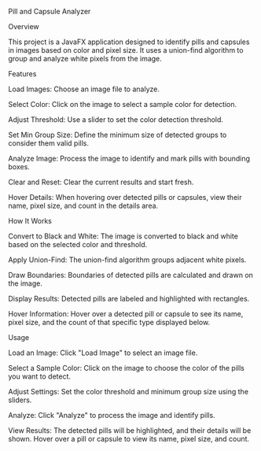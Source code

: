 Pill and Capsule Analyzer

Overview

This project is a JavaFX application designed to identify pills and capsules in images based on color and pixel size. It uses a union-find algorithm to group and analyze white pixels from the image.

Features

Load Images: Choose an image file to analyze.

Select Color: Click on the image to select a sample color for detection.

Adjust Threshold: Use a slider to set the color detection threshold.

Set Min Group Size: Define the minimum size of detected groups to consider them valid pills.

Analyze Image: Process the image to identify and mark pills with bounding boxes.

Clear and Reset: Clear the current results and start fresh.

Hover Details: When hovering over detected pills or capsules, view their name, pixel size, and count in the details area.

How It Works

Convert to Black and White: The image is converted to black and white based on the selected color and threshold.

Apply Union-Find: The union-find algorithm groups adjacent white pixels.

Draw Boundaries: Boundaries of detected pills are calculated and drawn on the image.

Display Results: Detected pills are labeled and highlighted with rectangles.

Hover Information: Hover over a detected pill or capsule to see its name, pixel size, and the count of that specific type displayed below.

Usage

Load an Image: Click "Load Image" to select an image file.

Select a Sample Color: Click on the image to choose the color of the pills you want to detect.

Adjust Settings: Set the color threshold and minimum group size using the sliders.

Analyze: Click "Analyze" to process the image and identify pills.

View Results: The detected pills will be highlighted, and their details will be shown. Hover over a pill or capsule to view its name, pixel size, and count.
